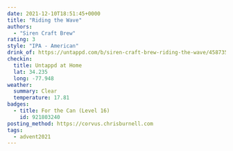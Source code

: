 ```yaml
---
date: 2021-12-10T18:51:45+0000
title: "Riding the Wave"
authors:
  - "Siren Craft Brew"
rating: 3
style: "IPA - American"
drink_of: https://untappd.com/b/siren-craft-brew-riding-the-wave/4587357
checkin:
  title: Untappd at Home
  lat: 34.235
  long: -77.948
weather:
  summary: Clear
  temperature: 17.81
badges:
  - title: For the Can (Level 16)
    id: 921803240
posting_method: https://corvus.chrisburnell.com
tags:
  - advent2021
---
```

